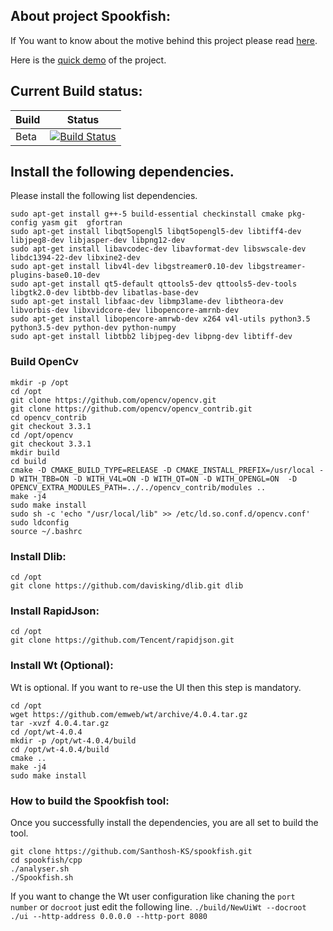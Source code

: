 ## About project Spookfish:

If You want to know about the motive behind this project please read [here](https://github.com/Santhosh-KS/spookfish/blob/master/cpp/doc/ProjectReport.md).

Here is the [quick demo](https://youtu.be/fslaO9itYE4) of the project.

## Current Build status:

| Build | Status |
| ------ | ------ |
| Beta |[![Build Status](https://travis-ci.org/Santhosh-KS/spookfish.svg?branch=master)](https://travis-ci.org/Santhosh-KS/spookfish)|


## Install the following dependencies.

Please install the following list dependencies. 

    sudo apt-get install g++-5 build-essential checkinstall cmake pkg-config yasm git  gfortran
    sudo apt-get install libqt5opengl5 libqt5opengl5-dev libtiff4-dev libjpeg8-dev libjasper-dev libpng12-dev
    sudo apt-get install libavcodec-dev libavformat-dev libswscale-dev libdc1394-22-dev libxine2-dev 
    sudo apt-get install libv4l-dev libgstreamer0.10-dev libgstreamer-plugins-base0.10-dev 
    sudo apt-get install qt5-default qttools5-dev qttools5-dev-tools libgtk2.0-dev libtbb-dev libatlas-base-dev 
    sudo apt-get install libfaac-dev libmp3lame-dev libtheora-dev libvorbis-dev libxvidcore-dev libopencore-amrnb-dev 
    sudo apt-get install libopencore-amrwb-dev x264 v4l-utils python3.5 python3.5-dev python-dev python-numpy 
    sudo apt-get install libtbb2 libjpeg-dev libpng-dev libtiff-dev 
    
    
 ### Build OpenCv
    
    mkdir -p /opt
    cd /opt
    git clone https://github.com/opencv/opencv.git
    git clone https://github.com/opencv/opencv_contrib.git
    cd opencv_contrib
    git checkout 3.3.1
    cd /opt/opencv
    git checkout 3.3.1
    mkdir build
    cd build
    cmake -D CMAKE_BUILD_TYPE=RELEASE -D CMAKE_INSTALL_PREFIX=/usr/local -D WITH_TBB=ON -D WITH_V4L=ON -D WITH_QT=ON -D WITH_OPENGL=ON  -D OPENCV_EXTRA_MODULES_PATH=../../opencv_contrib/modules ..
    make -j4
    sudo make install
    sudo sh -c 'echo "/usr/local/lib" >> /etc/ld.so.conf.d/opencv.conf'
    sudo ldconfig
    source ~/.bashrc 
    
 ### Install Dlib:
    cd /opt
    git clone https://github.com/davisking/dlib.git dlib
  
 ### Install RapidJson:
    cd /opt
    git clone https://github.com/Tencent/rapidjson.git
    
 ### Install Wt (Optional):
 Wt is optional. If you want to re-use the UI then this step is mandatory.
 
    cd /opt
    wget https://github.com/emweb/wt/archive/4.0.4.tar.gz
    tar -xvzf 4.0.4.tar.gz
    cd /opt/wt-4.0.4
    mkdir -p /opt/wt-4.0.4/build
    cd /opt/wt-4.0.4/build
    cmake ..
    make -j4
    sudo make install
  
### How to build the Spookfish tool:
Once you successfully install the dependencies, you are all set to build the tool.

    git clone https://github.com/Santhosh-KS/spookfish.git
    cd spookfish/cpp
    ./analyser.sh
    ./Spookfish.sh

If you want to change the Wt user configuration like chaning the `port number` or `docroot` just edit the following line.
`./build/NewUiWt --docroot ./ui --http-address 0.0.0.0 --http-port 8080 `


